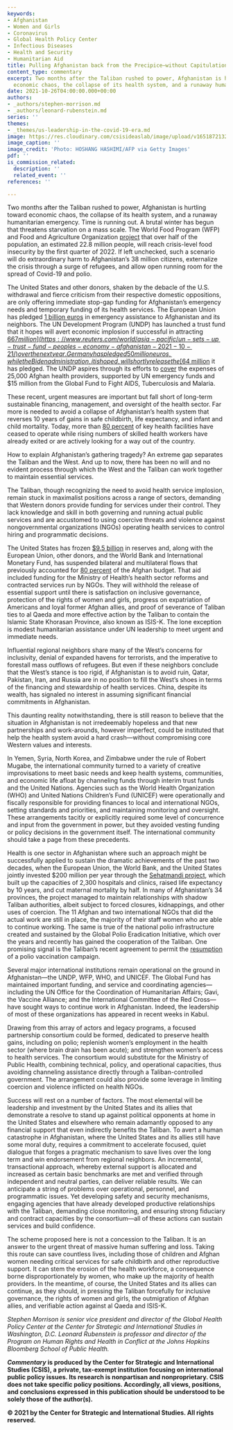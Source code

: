 ```yaml
---
keywords:
- Afghanistan
- Women and Girls
- Coronavirus
- Global Health Policy Center
- Infectious Diseases
- Health and Security
- Humanitarian Aid
title: Pulling Afghanistan back from the Precipice—without Capitulation
content_type: commentary
excerpt: Two months after the Taliban rushed to power, Afghanistan is hurtling toward
  economic chaos, the collapse of its health system, and a runaway humanitarian emergency.
date: 2021-10-26T04:00:00.000+00:00
authors:
- _authors/stephen-morrison.md
- _authors/leonard-rubenstein.md
series: ''
themes:
- _themes/us-leadership-in-the-covid-19-era.md
image: https://res.cloudinary.com/csisideaslab/image/upload/v1651872132/health-commission/GettyImages-1235174740_0_qiijso.jpg
image_caption: ''
image_credit: 'Photo: HOSHANG HASHIMI/AFP via Getty Images'
pdf: ''
is_commission_related:
  description: ''
  related_event: ''
references: ''

---
```

Two months after the Taliban rushed to power, Afghanistan is hurtling toward economic chaos, the collapse of its health system, and a runaway humanitarian emergency. Time is running out. A brutal winter has begun that threatens starvation on a mass scale. The World Food Program (WFP) and Food and Agriculture Organization [project](https://www.washingtonpost.com/world/2021/10/25/afghanistan-food-crisis/) that over half of the population, an estimated 22.8 million people, will reach crisis-level food insecurity by the first quarter of 2022. If left unchecked, such a scenario will do extraordinary harm to Afghanistan’s 38 million citizens, externalize the crisis through a surge of refugees, and allow open running room for the spread of Covid-19 and polio.

The United States and other donors, shaken by the debacle of the U.S. withdrawal and fierce criticism from their respective domestic oppositions, are only offering immediate stop-gap funding for Afghanistan’s emergency needs and temporary funding of its health services. The European Union has pledged [1 billion euros](https://ec.europa.eu/commission/presscorner/detail/en/ip_21_5208) in emergency assistance to Afghanistan and its neighbors. The UN Development Program (UNDP) has launched a trust fund that it hopes will avert economic implosion if successful in attracting [$667 million](https://www.reuters.com/world/asia-pacific/un-sets-up-trust-fund-peoples-economy-afghanistan-2021-10-21/) over the next year. Germany has pledged 50 million euros, while the Biden administration, it is hoped, will shortly release the [$64 million](https://www.usaid.gov/news-information/press-releases/sep-13-2021-united-states-nearly-64-million-additional-humanitarian-assistance-afghanistan) it has pledged. The UNDP aspires through its efforts to [cover](https://www.washingtonpost.com/national-security/un-afghanistan-health-system-funding/2021/10/06/30702c72-2535-11ec-9de8-156fed3e81bf_story.html) the expenses of 25,000 Afghan health providers, supported by UN emergency funds and $15 million from the Global Fund to Fight AIDS, Tuberculosis and Malaria.

These recent, urgent measures are important but fall short of long-term sustainable financing, management, and oversight of the health sector. Far more is needed to avoid a collapse of Afghanistan’s health system that reverses 10 years of gains in safe childbirth, life expectancy, and infant and child mortality. Today, more than [80 percent](https://www.savethechildren.net/news/afghanistan-health-system-collapse-will-result-thousands-additional-child-deaths-each-month-%E2%80%93) of key health facilities have ceased to operate while rising numbers of skilled health workers have already exited or are actively looking for a way out of the country.

How to explain Afghanistan’s gathering tragedy? An extreme gap separates the Taliban and the West. And up to now, there has been no will and no evident process through which the West and the Taliban can work together to maintain essential services.

The Taliban, though recognizing the need to avoid health service implosion, remain stuck in maximalist positions across a range of sectors, demanding that Western donors provide funding for services under their control. They lack knowledge and skill in both governing and running actual public services and are accustomed to using coercive threats and violence against nongovernmental organizations (NGOs) operating health services to control hiring and programmatic decisions.

The United States has frozen [$9.5 billion](https://www.aljazeera.com/economy/2021/8/18/us-freezes-afghan-central-banks-assets-of-9-5bn) in reserves and, along with the European Union, other donors, and the World Bank and International Monetary Fund, has suspended bilateral and multilateral flows that previously accounted for [80 percent](https://www.npr.org/2021/06/15/1006861759/how-the-u-s-can-control-its-financial-presence-in-afghanistan-when-troops-leave) of the Afghan budget. That aid included funding for the Ministry of Health’s health sector reforms and contracted services run by NGOs. They will withhold the release of essential support until there is satisfaction on inclusive governance, protection of the rights of women and girls, progress on expatriation of Americans and loyal former Afghan allies, and proof of severance of Taliban ties to al Qaeda and more effective action by the Taliban to contain the Islamic State Khorasan Province, also known as ISIS-K. The lone exception is modest humanitarian assistance under UN leadership to meet urgent and immediate needs.

Influential regional neighbors share many of the West’s concerns for inclusivity, denial of expanded havens for terrorists, and the imperative to forestall mass outflows of refugees. But even if these neighbors conclude that the West’s stance is too rigid, if Afghanistan is to avoid ruin, Qatar, Pakistan, Iran, and Russia are in no position to fill the West’s shoes in terms of the financing and stewardship of health services. China, despite its wealth, has signaled no interest in assuming significant financial commitments in Afghanistan.

This daunting reality notwithstanding, there is still reason to believe that the situation in Afghanistan is not irredeemably hopeless and that new partnerships and work-arounds, however imperfect, could be instituted that help the health system avoid a hard crash—without compromising core Western values and interests.

In Yemen, Syria, North Korea, and Zimbabwe under the rule of Robert Mugabe, the international community turned to a variety of creative improvisations to meet basic needs and keep health systems, communities, and economic life afloat by channeling funds through interim trust funds and the United Nations. Agencies such as the World Health Organization (WHO) and United Nations Children’s Fund (UNICEF) were operationally and fiscally responsible for providing finances to local and international NGOs, setting standards and priorities, and maintaining monitoring and oversight. These arrangements tacitly or explicitly required some level of concurrence and input from the government in power, but they avoided vesting funding or policy decisions in the government itself. The international community should take a page from these precedents.

Health is one sector in Afghanistan where such an approach might be successfully applied to sustain the dramatic achievements of the past two decades, when the European Union, the World Bank, and the United States jointly invested $200 million per year through the [Sehatmandi project](https://projects.worldbank.org/en/projects-operations/project-detail/P160615), which built up the capacities of 2,300 hospitals and clinics, raised life expectancy by 10 years, and cut maternal mortality by half. In many of Afghanistan’s 34 provinces, the project managed to maintain relationships with shadow Taliban authorities, albeit subject to forced closures, kidnappings, and other uses of coercion. The 11 Afghan and two international NGOs that did the actual work are still in place, the majority of their staff women who are able to continue working. The same is true of the national polio infrastructure created and sustained by the Global Polio Eradication Initiative, which over the years and recently has gained the cooperation of the Taliban. One promising signal is the Taliban’s recent agreement to permit the [resumption](https://www.science.org/content/article/house-house-polio-vaccination-resume-afghanistan) of a polio vaccination campaign.

Several major international institutions remain operational on the ground in Afghanistan—the UNDP, WFP, WHO, and UNICEF. The Global Fund has maintained important funding, and service and coordinating agencies—including the UN Office for the Coordination of Humanitarian Affairs; Gavi, the Vaccine Alliance; and the International Committee of the Red Cross—have sought ways to continue work in Afghanistan. Indeed, the leadership of most of these organizations has appeared in recent weeks in Kabul.

Drawing from this array of actors and legacy programs, a focused partnership consortium could be formed, dedicated to preserve health gains, including on polio; replenish women’s employment in the health sector (where brain drain has been acute); and strengthen women’s access to health services. The consortium would substitute for the Ministry of Public Health, combining technical, policy, and operational capacities, thus avoiding channeling assistance directly through a Taliban-controlled government. The arrangement could also provide some leverage in limiting coercion and violence inflicted on health NGOs.

Success will rest on a number of factors. The most elemental will be leadership and investment by the United States and its allies that demonstrate a resolve to stand up against political opponents at home in the United States and elsewhere who remain adamantly opposed to any financial support that even indirectly benefits the Taliban. To avert a human catastrophe in Afghanistan, where the United States and its allies still have some moral duty, requires a commitment to accelerate focused, quiet dialogue that forges a pragmatic mechanism to save lives over the long term and win endorsement from regional neighbors. An incremental, transactional approach, whereby external support is allocated and increased as certain basic benchmarks are met and verified through independent and neutral parties, can deliver reliable results. We can anticipate a string of problems over operational, personnel, and programmatic issues. Yet developing safety and security mechanisms, engaging agencies that have already developed productive relationships with the Taliban, demanding close monitoring, and ensuring strong fiduciary and contract capacities by the consortium—all of these actions can sustain services and build confidence.

The scheme proposed here is not a concession to the Taliban. It is an answer to the urgent threat of massive human suffering and loss. Taking this route can save countless lives, including those of children and Afghan women needing critical services for safe childbirth and other reproductive support. It can stem the erosion of the health workforce, a consequence borne disproportionately by women, who make up the majority of health providers. In the meantime, of course, the United States and its allies can continue, as they should, in pressing the Taliban forcefully for inclusive governance, the rights of women and girls, the outmigration of Afghan allies, and verifiable action against al Qaeda and ISIS-K.

_Stephen Morrison is senior vice president and director of the Global Health Policy Center at the Center for Strategic and International Studies in Washington, D.C. Leonard Rubenstein is professor and director of the Program on Human Rights and Health in Conflict at the Johns Hopkins Bloomberg School of Public Health._

**_Commentary_ is produced by the Center for Strategic and International Studies (CSIS), a private, tax-exempt institution focusing on international public policy issues. Its research is nonpartisan and nonproprietary. CSIS does not take specific policy positions. Accordingly, all views, positions, and conclusions expressed in this publication should be understood to be solely those of the author(s).**

**© 2021 by the Center for Strategic and International Studies. All rights reserved.**